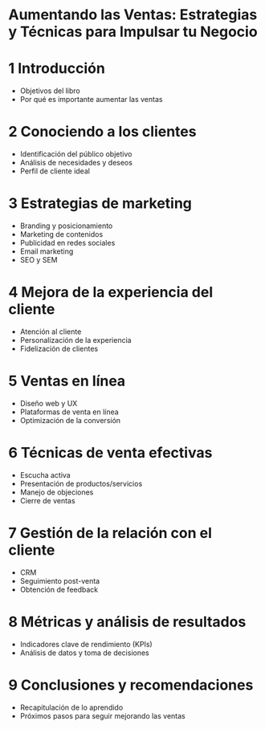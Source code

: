 # Aumentando las Ventas: Estrategias y Técnicas para Impulsar tu Negocio
# 1 Introducción
  - Objetivos del libro
  - Por qué es importante aumentar las ventas

# 2 Conociendo a los clientes
  - Identificación del público objetivo
  - Análisis de necesidades y deseos
  - Perfil de cliente ideal

# 3 Estrategias de marketing
  - Branding y posicionamiento
  - Marketing de contenidos
  - Publicidad en redes sociales
  - Email marketing
  - SEO y SEM

# 4 Mejora de la experiencia del cliente
  - Atención al cliente
  - Personalización de la experiencia
  - Fidelización de clientes

# 5 Ventas en línea
  - Diseño web y UX
  - Plataformas de venta en línea
  - Optimización de la conversión

# 6 Técnicas de venta efectivas
  - Escucha activa
  - Presentación de productos/servicios
  - Manejo de objeciones
  - Cierre de ventas

# 7 Gestión de la relación con el cliente
  - CRM
  - Seguimiento post-venta
  - Obtención de feedback

# 8 Métricas y análisis de resultados
  - Indicadores clave de rendimiento (KPIs)
  - Análisis de datos y toma de decisiones

# 9 Conclusiones y recomendaciones
  - Recapitulación de lo aprendido
  - Próximos pasos para seguir mejorando las ventas